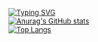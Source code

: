 [![Typing SVG](https://readme-typing-svg.herokuapp.com?font=Fira+Code&pause=1000&width=435&lines=%F0%9F%91%8BHello%EF%BD%9E%E6%88%91%E6%98%AF%E7%8E%8B%E5%AD%90%E6%AD%A3)](https://git.io/typing-svg)<br/>
[![Anurag's GitHub stats](https://github-readme-stats.vercel.app/api?username=zizheng02&hide=stars&count_private=true&show_icons=true&theme=gradient)](https://github.com/anuraghazra/github-readme-stats)<br/>
[![Top Langs](https://github-readme-stats.vercel.app/api/top-langs/?username=anuraghazra&layout=compact)](https://github.com/anuraghazra/github-readme-stats)
<!--
**zizheng02/zizheng02** is a ✨ _special_ ✨ repository because its `README.md` (this file) appears on your GitHub profile.

Here are some ideas to get you started:

- 🔭 I’m currently working on ...
- 🌱 I’m currently learning ...
- 👯 I’m looking to collaborate on ...
- 🤔 I’m looking for help with ...
- 💬 Ask me about ...
- 📫 How to reach me: ...
- 😄 Pronouns: ...
- ⚡ Fun fact: ...
-->
